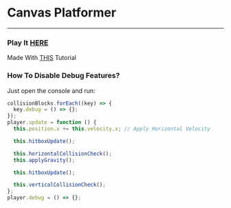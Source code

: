 # Canvas Platformer

---

### Play It [HERE](https://tom-on64.github.io/canvas-platformer)

Made With [THIS](https://www.youtube.com/watch?v=Lcdc2v-9PjA&t=25s) Tutorial

### How To Disable Debug Features?

Just open the console and run:

```js
collisionBlocks.forEach((key) => {
  key.debug = () => {};
});
player.update = function () {
  this.position.x += this.velocity.x; // Apply Horizontal Velocity

  this.hitboxUpdate();

  this.horizontalCollisionCheck();
  this.applyGravity();

  this.hitboxUpdate();

  this.verticalCollisionCheck();
};
player.debug = () => {};
```
